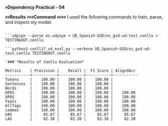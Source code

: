`#`**Dependency Practical - 04**

`##`**Results**
`###`**Command**
`####` I used the following commands to train, parse, and inspect my model.

```./udpipe/src/udpipe --tokenizer none --tagger none --train es.udpipe < UD_Spanish-GSD/es_gsd-ud-train.conllu

```udpipe --parse es.udpipe < UD_Spanish-GSD/es_gsd-ud-test.conllu > TESTINGOUT.conllu

```python3 conll17_ud_eval.py --verbose UD_Spanish-GSD/es_gsd-ud-test.conllu TESTINGOUT.conllu

`###`*Results of Conllu Evaluation*

Metrics    | Precision |    Recall |  F1 Score | AligndAcc
-----------+-----------+-----------+-----------+-----------
Tokens     |    100.00 |    100.00 |    100.00 |
Sentences  |    100.00 |    100.00 |    100.00 |
Words      |    100.00 |    100.00 |    100.00 |
UPOS       |    100.00 |    100.00 |    100.00 |    100.00
XPOS       |    100.00 |    100.00 |    100.00 |    100.00
Feats      |    100.00 |    100.00 |    100.00 |    100.00
AllTags    |    100.00 |    100.00 |    100.00 |    100.00
Lemmas     |    100.00 |    100.00 |    100.00 |    100.00
UAS        |     85.67 |     85.67 |     85.67 |     85.67
LAS        |     82.38 |     82.38 |     82.38 |     82.38
